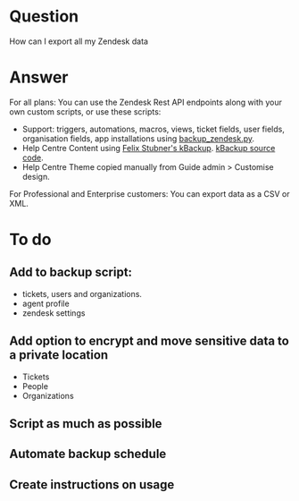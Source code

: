 # Question
How can I export all my Zendesk data

# Answer
For all plans:
You can use the Zendesk Rest API endpoints along with your own custom scripts, or use these scripts:
 - Support: triggers, automations, macros, views, ticket fields, user fields, organisation fields, app installations using [backup_zendesk.py](https://github.com/itsolver/zendesk/blob/master/backup_zendesk.py).
  - Help Centre Content using [Felix Stubner's kBackup](https://support.zendesk.com/hc/en-us/community/posts/210927837). [kBackup source code](https://github.com/Fail2Reap/kBackup).
   - Help Centre Theme copied manually from Guide admin > Customise design.

For Professional and Enterprise customers:
You can export data as a CSV or XML.

# To do
## Add to backup script: 
- tickets, users and organizations.
- agent profile
- zendesk settings

## Add option to encrypt and move sensitive data to a private location
 - Tickets
 - People
 - Organizations
 
## Script as much as possible

## Automate backup schedule

## Create instructions on usage
